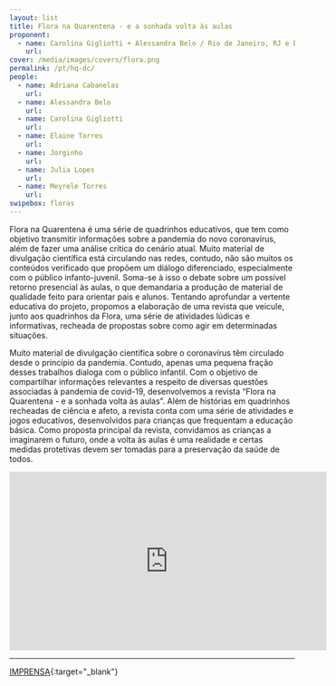 ```yaml
---
layout: list
title: Flora na Quarentena - e a sonhada volta às aulas  
proponent:
  - name: Carolina Gigliotti + Alessandra Belo / Rio de Janeiro, RJ e Belo Horizonte, MG
    url: 
cover: /media/images/covers/flora.png
permalink: /pt/hq-dc/
people:
  - name: Adriana Cabanelas
    url: 
  - name: Alessandra Belo
    url: 
  - name: Carolina Gigliotti
    url: 
  - name: Elaine Torres
    url: 
  - name: Jorginho
    url: 
  - name: Julia Lopes
    url: 
  - name: Meyrele Torres
    url: 
swipebox: floras
---
```



Flora na Quarentena é uma série de quadrinhos educativos, que tem como objetivo transmitir informações sobre a pandemia do novo coronavírus, além de fazer uma análise crítica do cenário atual. Muito material de divulgação científica está circulando nas redes, contudo, não são muitos os conteúdos verificado que propõem um diálogo diferenciado, especialmente com o público infanto-juvenil. Soma-se à isso o debate sobre um possível retorno presencial às aulas, o que demandaria a produção de material de qualidade feito para orientar pais e alunos. Tentando aprofundar a vertente educativa do projeto, propomos a elaboração de uma revista que veicule, junto aos quadrinhos da Flora, uma série de atividades lúdicas e informativas, recheada de propostas sobre como agir em determinadas situações.

Muito material de divulgação científica sobre o coronavírus têm circulado desde o princípio da pandemia. Contudo, apenas uma pequena fração desses trabalhos dialoga com o público infantil. Com o objetivo de compartilhar informações relevantes a respeito de diversas questões associadas à pandemia de covid-19, desenvolvemos a revista “Flora na Quarentena - e a sonhada volta às aulas”. Além de histórias em quadrinhos recheadas de ciência e afeto, a revista conta com uma série de atividades e jogos educativos, desenvolvidos para crianças que frequentam a educação básica. Como proposta principal da revista, convidamos as crianças a imaginarem o futuro, onde a volta às aulas é uma realidade e certas medidas protetivas devem ser tomadas para a preservação da saúde de todos.


<iframe width="560" height="315" src="https://www.youtube.com/embed/ipbD_AdRgO8" frameborder="0" allow="accelerometer; autoplay; encrypted-media; gyroscope; picture-in-picture" allowfullscreen></iframe>

---

[IMPRENSA](/3ed/pt/imprensa/flora){:target="_blank"}
